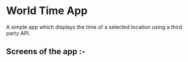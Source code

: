 # World Time App

A simple app which displays the time of a selected location using a third party API.

## Screens of the app :-


